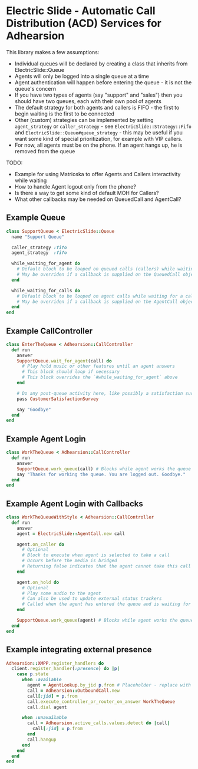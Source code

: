Electric Slide - Automatic Call Distribution (ACD) Services for Adhearsion
====================================================================

This library makes a few assumptions:

* Individual queues will be declared by creating a class that inherits from ElectricSlide::Queue
* Agents will only be logged into a single queue at a time
* Agent authentication will happen before entering the queue - it is not the queue's concern
* If you have two types of agents (say "support" and "sales") then you should have two queues, each with their own pool of agents
* The default strategy for both agents and callers is FIFO - the first to begin waiting is the first to be connected
* Other (custom) strategies can be implemented by setting `agent_strategy` or `caller_strategy` - see `ElectricSlide::Strategy::Fifo` and `ElectricSlide::Queue#queue_strategy` - this may be useful if you want some kind of special prioritization, for example with VIP callers.
* For now, all agents must be on the phone. If an agent hangs up, he is removed from the queue

TODO:
* Example for using Matrioska to offer Agents and Callers interactivity while waiting
* How to handle Agent logout only from the phone?
* Is there a way to get some kind of default MOH for Callers?
* What other callbacks may be needed on QueuedCall and AgentCall?

Example Queue
-------------

```Ruby
class SupportQueue < ElectricSlide::Queue
  name "Support Queue"

  caller_strategy :fifo
  agent_strategy  :fifo

  while_waiting_for_agent do
    # Default block to be looped on queued calls (callers) while waiting for an agent
    # May be overriden if a callback is supplied on the QueuedCall object
  end

  while_waiting_for_calls do
    # Default block to be looped on agent calls while waiting for a caller
    # May be overriden if a callback is supplied on the AgentCall object
  end
end
```


Example CallController
----------------------

```Ruby
class EnterTheQueue < Adhearsion::CallController
  def run
    answer
    SupportQueue.wait_for_agent(call) do
      # Play hold music or other features until an agent answers
      # This block should loop if necessary
      # This block overrides the `#while_waiting_for_agent` above
    end

    # Do any post-queue activity here, like possibly a satisfaction survey
    pass CustomerSatisfactionSurvey

    say "Goodbye"
  end
end
```


Example Agent Login
-------------------

```Ruby
class WorkTheQueue < Adhearsion::CallController
  def run
    answer
    SupportQueue.work_queue(call) # Blocks while agent works the queue
    say "Thanks for working the queue. You are logged out. Goodbye."
  end
end
```


Example Agent Login with Callbacks
----------------------------------

```Ruby
class WorkTheQueueWithStyle < Adhearsion::CallController
  def run
    answer
    agent = ElectricSlide::AgentCall.new call

    agent.on_caller do
      # Optional
      # Block to execute when agent is selected to take a call
      # Occurs before the media is bridged
      # Returning false indicates that the agent cannot take this call
    end

    agent.on_hold do
      # Optional 
      # Play some audio to the agent
      # Can also be used to update external status trackers
      # Called when the agent has entered the queue and is waiting for a call
    end

    SupportQueue.work_queue(agent) # Blocks while agent works the queue
  end
end
```


Example integrating external presence
-------------------------------------

```Ruby
Adhearsion::XMPP.register_handlers do
  client.register_handler(:presence) do |p|
    case p.state
      when :available
        agent = AgentLookup.by_jid p.from # Placeholder - replace with something that gets a voice address
        call = Adhearsion::OutboundCall.new
        call[:jid] = p.from
        call.execute_controller_or_router_on_answer WorkTheQueue
        call.dial agent

      when :unavailable
        call = Adhearsion.active_calls.values.detect do |call|
          call[:jid] = p.from
        end
        call.hangup
      end
    end
  end
end
```

